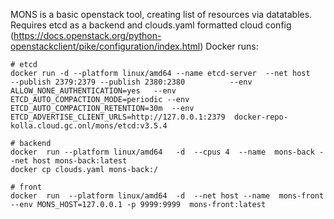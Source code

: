 MONS is a basic openstack tool, creating list of resources via datatables. Requires etcd as a backend and clouds.yaml formatted cloud config (https://docs.openstack.org/python-openstackclient/pike/configuration/index.html)
Docker runs: 
```
# etcd
docker run -d --platform linux/amd64 --name etcd-server  --net host   --publish 2379:2379 --publish 2380:2380          --env ALLOW_NONE_AUTHENTICATION=yes   --env ETCD_AUTO_COMPACTION_MODE=periodic --env ETCD_AUTO_COMPACTION_RETENTION=30m  --env ETCD_ADVERTISE_CLIENT_URLS=http://127.0.0.1:2379  docker-repo-kolla.cloud.gc.onl/mons/etcd:v3.5.4

# backend
docker  run --platform linux/amd64   -d  --cpus 4  --name  mons-back --net host mons-back:latest
docker cp clouds.yaml mons-back:/

# front 
docker  run  --platform linux/amd64  -d  --net host --name  mons-front --env MONS_HOST=127.0.0.1 -p 9999:9999  mons-front:latest
```

